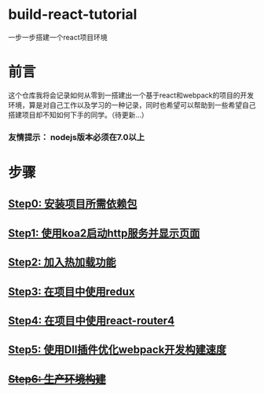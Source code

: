 # build-react-tutorial
一步一步搭建一个react项目环境

# 前言
这个仓库我将会记录如何从零到一搭建出一个基于react和webpack的项目的开发环境，算是对自己工作以及学习的一种记录，同时也希望可以帮助到一些希望自己搭建项目却不知如何下手的同学。（待更新...）

### 友情提示： nodejs版本必须在7.0以上

# 步骤
## [Step0: 安装项目所需依赖包](https://github.com/sundaypig/build-react-tutorial/tree/master/step0)
## [Step1: 使用koa2启动http服务并显示页面](https://github.com/sundaypig/build-react-tutorial/tree/master/step1)
## [Step2: 加入热加载功能](https://github.com/sundaypig/build-react-tutorial/tree/master/step2)
## [Step3: 在项目中使用redux](https://github.com/sundaypig/build-react-tutorial/tree/master/step3)
## [Step4: 在项目中使用react-router4](https://github.com/sundaypig/build-react-tutorial/tree/master/step4)
## [Step5: 使用Dll插件优化webpack开发构建速度](https://github.com/sundaypig/build-react-tutorial/tree/master/step5)
## ~~[Step6: 生产环境构建](https://github.com/sundaypig/build-react-tutorial/tree/master/step6)~~